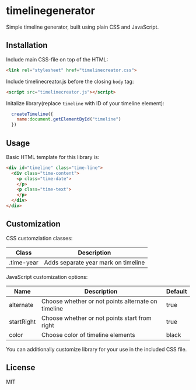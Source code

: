 # timelinegenerator
Simple timeline generator, built using plain CSS and JavaScript.
## Installation 
Include main CSS-file on top of the HTML:
```html
<link rel="stylesheet" href="timelinecreator.css">
```
Include timelinecreator.js before the closing `body` tag:
```html
<script src="timelinecreator.js"></script>
```
Initalize library(replace `timeline` with ID of your timeline element): 
```JavaScript
  createTimeline({
    name:document.getElementById("timeline")
  })
```
## Usage 
Basic HTML template for this library is:
```html
<div id="timeline" class="time-line">
  <div class="time-content">
    <p class="time-date">
    </p>
    <p class="time-text">
    </p>
  </div>
</div>
```
## Customization 
CSS customziation classes:

| Class | Description |
| --- | --- |
| .time-year | Adds separate year mark on timeline |

JavaScript customization options:

| Name | Description | Default |
| --- | --- | --- |
| alternate | Choose whether or not points alternate on timeline | true |
| startRight | Choose whether or not points start from right | true |
| color | Choose color of timeline elements | black |

You can additionally customize library for your use in the included CSS file.
## License 
  MIT
